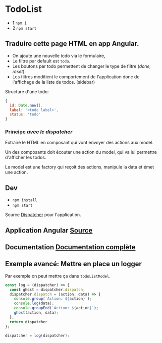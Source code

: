# TodoList

- 1 `npm i`
- 2 `npm start`

## Traduire cette page HTML en app Angular.

- On ajoute une nouvelle todo via le formulaire,
- Le filtre par default est `todo`.
- Les boutons par todo permettent de changer le type de filtre (*done, reset*)
- Les filtres modifient le comportement de l'application donc de l'affichage de la liste de todos. (sidebar)

Structure d'une todo:

```js
{
  id: Date.now(),
  label: '<todo label>',
  status: 'todo'
}
```

### Principe *avec le dispatcher*

Extraire le HTML en composant qui vont envoyer des actions aux model.

Un des composants doit écouter une action du model, qui va lui permettre d'afficher les todos.

Le model est une factory qui reçoit des actions, manipule la data et émet une action.

## Dev

- `npm install`
- `npm start`

Source [Dispatcher](https://gist.github.com/dhoko/9ef1517c56401bbea6c5) pour l'application.


## Application Angular [Source](https://github.com/dhoko/TodoList/tree/feat/angular)
## Documentation [Documentation complète](http://cpp.li/todoListAngularDoc/)

## Exemple avancé: Mettre en place un logger

Par exemple on peut mettre ça dans `todoListModel`.

```js
const log = (dispatcher) => {
  const ghost = dispatcher.dispatch;
  dispatcher.dispatch = (action, data) => {
    console.group(`Action: ${action}`);
    console.log(data);
    console.groupEnd(`Action: ${action}`);
    ghost(action, data);
  };
  return dispatcher
};

dispatcher = log(dispatcher);
```
